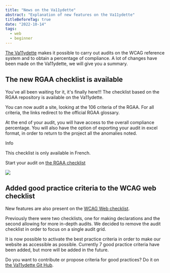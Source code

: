 ```yaml
---
title: "News on the Va11ydette"
abstract: "Explanation of new features on the Va11ydette"
titleBeforeTag: true
date: "2022-10-14"
tags:
  - web
  - beginner
---
```


<a href="https://la-va11ydette.orange.com/?lang=en" target="_blank" title="The Va11ydette (new window)">The Va11ydette</a> makes it possible to carry out audits on the WCAG reference system and to obtain a percentage of compliance.
A lot of changes have been made on the Va11ydette, we will give you a summary.

## The new RGAA checklist is available

You've all been waiting for it, it's finally here!!!
The checklist based on the RGAA repository is available on the Va11ydette.

You can now audit a site, looking at the 106 criteria of the RGAA.
For all criteria, the links redirect to the official RGAA glossary.

At the end of your audit, you will have access to the overall compliance percentage.
You will also have the option of exporting your audit in excel format, in order to return to the project all the anomalies noted.

<div class="alert alert-info alert-sm">
  <span class="alert-icon"><span class="visually-hidden">Info</span></span>
  <p>This checklist is only available in French.</p>
</div>

Start your audit on <a href="https://la-va11ydette.orange.com/?list=rgaa&lang=fr" hreflang="fr" target="_blank" title="the RGAA checklist (new window)">the RGAA checklist </a> 

![](../images/rgaa-exemple.png)

## Added good practice criteria to the WCAG web checklist 

New features are also present on the <a href="https://la-va11ydette.orange.com/?list=wcag-web&lang=en" target="_blank" title="WCAG Web checklist (new window)">WCAG Web checklist</a>.

Previously there were two checklists, one for making declarations and the second allowing for more in-depth audits.
We decided to remove the audit checklist in order to focus on a single audit grid.

It is now possible to activate the best practice criteria in order to make our website as accessible as possible.
Currently 7 good practice criteria have been added, but more will be added in the future.

Do you want to contribute or propose criteria for good practices? Do it on <a href="https://github.com/Orange-OpenSource/La-Va11ydette" target="_blank" title="the Va11ydette Git Hub (new window)">the Va11ydette Git Hub</a>.